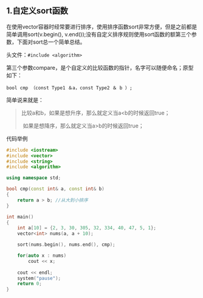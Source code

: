 ## 1.自定义sort函数

在使用vector容器时经常要进行排序，使用排序函数sort非常方便，但是之前都是简单调用sort(v.begin(), v.end());没有自定义排序规则使用sort函数的额第三个参数，下面对sort总一个简单总结。

头文件：`#include <algorithm>`

第三个参数compare，是个自定义的比较函数的指针，名字可以随便命名；原型如下：

 `bool cmp （const Type1 ＆a，const Type2 ＆ b ）;`

简单说来就是：

> 比较a和b，如果是想升序，那么就定义当a<b的时候返回true；
>
> ​					如果是想降序，那么就定义当a>b的时候返回true；

代码举例

```C++
#include <iostream>
#include <vector>
#include <string>
#include <algorithm>

using namespace std;

bool cmp(const int& a, const int& b)
{
	return a > b; //从大到小排序
}

int main()
{
	int a[10] = {2, 3, 30, 305, 32, 334, 40, 47, 5, 1};
	vector<int> nums(a, a + 10);

    sort(nums.begin(), nums.end(), cmp);

    for(auto x : nums)
        cout << x;
    
    cout << endl;
    system("pause");
    return 0;
}
```

